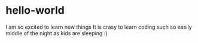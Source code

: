 # hello-world
I am so excited to learn new things
It is crasy to learn coding such so easily middle of the night as kids are sleeping :)
